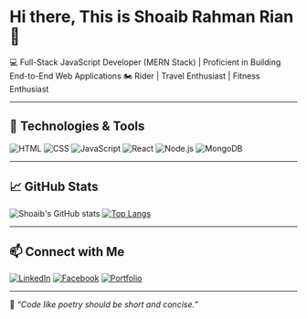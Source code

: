 # Hi there, This is Shoaib Rahman Rian 👋
  
💻 Full-Stack JavaScript Developer (MERN Stack) | Proficient in Building End-to-End Web Applications 
🏍️ Rider | Travel Enthusiast | Fitness Enthusiast

---

## 🧰 Technologies & Tools
![HTML](https://img.shields.io/badge/-HTML5-E34F26?logo=html5&logoColor=fff)
![CSS](https://img.shields.io/badge/-CSS3-1572B6?logo=css3)
![JavaScript](https://img.shields.io/badge/-JavaScript-F7DF1E?logo=javascript&logoColor=black)
![React](https://img.shields.io/badge/-React-61DAFB?logo=react&logoColor=000)
![Node.js](https://img.shields.io/badge/-Node.js-339933?logo=node.js&logoColor=fff)
![MongoDB](https://img.shields.io/badge/-MongoDB-47A248?logo=mongodb&logoColor=white)

---

## 📈 GitHub Stats
![Shoaib's GitHub stats](https://github-readme-stats.vercel.app/api?username=shoaibrian&show_icons=true&theme=tokyonight)
[![Top Langs](https://github-readme-stats.vercel.app/api/top-langs/?username=shoaibrian&layout=compact&theme=tokyonight)](https://github.com/anuraghazra/github-readme-stats)

---

## 📫 Connect with Me
[![LinkedIn](https://img.shields.io/badge/-LinkedIn-blue?style=flat&logo=linkedin&logoColor=white)](https://linkedin.com/in/yourprofile)
[![Facebook](https://img.shields.io/badge/-Facebook-1877F2?style=flat&logo=facebook&logoColor=white)](https://facebook.com/yourprofile)
[![Portfolio](https://img.shields.io/badge/-Portfolio-black?style=flat&logo=github&logoColor=white)](https://yourportfolio.com)

---

🧠 _“Code like poetry should be short and concise.”_  

